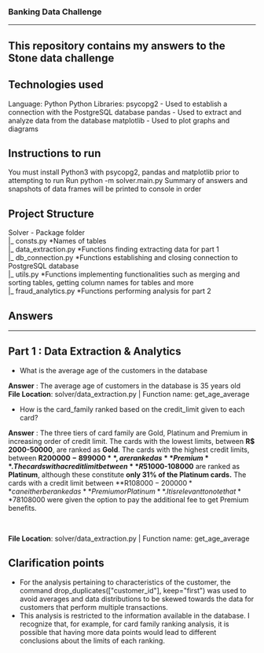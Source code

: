 ### Banking Data Challenge
----
This repository contains my answers to the Stone data challenge
----
## Technologies used
  Language: Python
  Python Libraries: 
 		psycopg2 - Used to establish a connection with the PostgreSQL database
    pandas - Used to extract and analyze data from the database
		matplotlib - Used to plot graphs and diagrams 

## Instructions to run
   You must install Python3 with psycopg2, pandas and matplotlib prior to attempting to run
   Run python -m solver.main.py
   Summary of answers and snapshots of data frames will be printed to console in order   
   
## Project Structure
  Solver - Package folder <br /> 
    |_ consts.py *Names of tables<br />
    |_ data_extraction.py *Functions finding extracting data for part 1<br />
    |_ db_connection.py *Functions establishing and closing connection to PostgreSQL database<br />
    |_ utils.py *Functions implementing functionalities such as merging and sorting tables, getting column names for tables and more<br />
    |_ fraud_analytics.py *Functions performing analysis for part 2<br />

## Answers
----
Part 1 : Data Extraction & Analytics 
----

- What is the average age of the customers in the database

**Answer** : The average age of customers in the database is 35 years old <br />
**File Location**: solver/data_extraction.py | Function name: get_age_average

- How is the card_family ranked based on the credit_limit given to each card?

**Answer** : The three tiers of card family are Gold, Platinum and Premium in increasing order of credit limit. The cards with the lowest limits, between **R$ 2000-50000**, are ranked as **Gold**. The cards with the highest credit limits, between **R$200000-899000**,  are ranked as **Premium**. The cards with a credit limit between **R$51000-108000** are ranked as **Platinum**, although these constitute **only 31% of the Platinum cards.** The cards with a credit limit between **R$108000-200000** can either be ranked as **Premium or Platinum**. It is relevant to note that **78%** of the cards within this interval are ranked as **Platinum**, and 69% of the Platinum cards are in this interval. Moreover, within this credit limit, there is no indication that the choice of ranking between Platinum and Premium depends on their proximity to the higher or lower ends of the interval.**Based on that, it is safe to assume that there exists other variables that influence the ranking of a card as Premium within this interval**. I investigated the possibility of the ranking in this category being related to the customer segment (Gold or Diamond) or the customer Vintage Group (VG1, VG2, VG3) but neither of those factors seem related to the ranking of the card family. It seems most likely that there are extraneous variables influencing the classification within this interval. This could be the case if, for example, customers with a credit limit above R$108000 were given the option to pay the additional fee to get Premium benefits.

 <br />
 
**File Location**: solver/data_extraction.py | Function name: get_age_average


## Clarification points 
- For the analysis pertaining to characteristics of the customer, the command drop_duplicates(["customer_id"], keep="first") was 	used to avoid averages and data distributions to be skewed towards the data for customers that perform multiple transactions. <br />
- This analysis is restricted to the information available in the database. I recognize that, for example, for card family ranking analysis, it is possible that having more data points would lead to different conclusions about the limits of each ranking.

	
